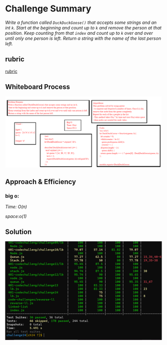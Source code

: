 # Challenge Summary

*Write a function called `DuckDuckGoose()` that accepts some strings and an int `k`. Start at the beginning and count up to `k` and remove the person at that position. Keep counting from that `index` and count up to `k` over and over until only one person is left. Return a string with the name of the last person left.*

## rubric 
 [rubric](https://docs.google.com/spreadsheets/d/1F1sK_6SUpCk9n2XvYBGbypGhhF940yuIFD6gPL5dlL4/edit#gid=1448977519)
## Whiteboard Process
<!-- Embedded whiteboard image -->
![whiteboard](./Wch14.jpg)

## Approach & Efficiency
<!-- What approach did you take? Why? What is the Big O space/time for this approach? -->
 ### big o:
 *Time: O(n)*
 
 *space:o(1)*

## Solution
<!-- Show how to run your code, and examples of it in action -->
![test](./testch14.PNG)